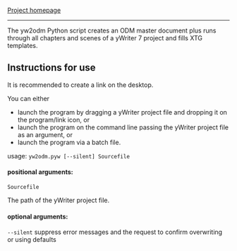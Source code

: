 [Project homepage](https://peter88213.github.io/yw2odm)

------------------------------------------------------------------

The yw2odm Python script creates an ODM master document plus runs through all chapters and scenes of a yWriter 7 project and fills XTG templates.

## Instructions for use

It is recommended to create a link on the desktop.

You can either

- launch the program by dragging a yWriter project file and dropping it on the program/link icon, or
- launch the program on the command line passing the yWriter project file as an argument, or
- launch the program via a batch file.


usage: `yw2odm.pyw [--silent] Sourcefile`

#### positional arguments:

`Sourcefile` 

The path of the yWriter project file.

#### optional arguments:

`--silent`  suppress error messages and the request to confirm overwriting or using defaults

